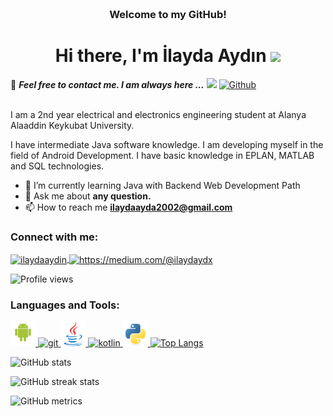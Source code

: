 <!-- HEADER -->
<h3 align="center">
     <br>Welcome to my GitHub!
</h3>

<h1 align="center">Hi there, I'm İlayda Aydın </a> <img src="https://user-images.githubusercontent.com/64318469/176737130-33ef105d-385a-43e4-a68e-33ac3f19ab12.gif" height="32" /></h1> 

📝 ***Feel free to contact me. I am always here ...*** <img src="https://media.giphy.com/media/WUlplcMpOCEmTGBtBW/giphy.gif" width="30">  [![Github](https://img.shields.io/github/followers/ilaydaydx?label=Follow%20Me&style=social)](https://github.com/ilaydaydx)
<br>
<br>


I am a 2nd year electrical and electronics engineering student at Alanya Alaaddin Keykubat University.

I have intermediate Java software knowledge. I am developing myself in the field of Android Development. 
I have basic knowledge in EPLAN, MATLAB and SQL technologies.

- 🌱 I’m currently learning Java with Backend Web Development Path 
- 💬 Ask me about **any question.**
- 📫 How to reach me **ilaydaayda2002@gmail.com**

<h3 align="left">Connect with me:</h2>
<p align="left">
<a href="https://linkedin.com/in/ilaydaaydin" target="blank"><img align="center" src="https://raw.githubusercontent.com/rahuldkjain/github-profile-readme-generator/master/src/images/icons/Social/linked-in-alt.svg" alt="ilaydaaydin" height="30" width="40" />
<a href="https://medium.com/@ilaydaydx" target="blank"><img align="center" src="https://raw.githubusercontent.com/rahuldkjain/github-profile-readme-generator/master/src/images/icons/Social/medium.svg" alt="https://medium.com/@ilaydaydx" height="30" width="40" /></a>
</p>
     

![Profile views](https://gpvc.arturio.dev/ilaydaydx)     
     
<h3 align="left">Languages and Tools:</h2>
<p align="left"> <a href="https://developer.android.com" target="_blank" rel="noreferrer"> <img src="https://raw.githubusercontent.com/devicons/devicon/master/icons/android/android-original-wordmark.svg" alt="android" width="40" height="40"/> </a> <a 
width="40" height="40"/> </a> <a href="https://git-scm.com/" target="_blank" rel="noreferrer"> <img 
src="https://www.vectorlogo.zone/logos/git-scm/git-scm-icon.svg" alt="git" width="40" height="40"/> </a> <a href="https://www.java.com" target="_blank" rel="noreferrer"> <img src="https://raw.githubusercontent.com/devicons/devicon/master/icons/java/java-original.svg" alt="java" width="40" height="40"/> </a> <a href="https://kotlinlang.org" target="_blank" rel="noreferrer"> <img src="https://www.vectorlogo.zone/logos/kotlinlang/kotlinlang-icon.svg" alt="kotlin" width="40" height="40"/> </a> <a href="https://www.python.org" target="_blank" rel="noreferrer"> <img src="https://raw.githubusercontent.com/devicons/devicon/master/icons/python/python-original.svg" alt="python" width="40" height="40"/> </a> <a href="https://www.sqlite.org/" target="_blank" rel="noreferrer"> <img 




[![Top Langs](https://github-readme-stats.vercel.app/api/top-langs/?username=ilaydaydx)](https://github.com/anuraghazra/github-readme-stats)

![GitHub stats](https://github-readme-stats.vercel.app/api?username=ilaydaydx&show_icons=true)     

![GitHub streak stats](https://github-readme-streak-stats.herokuapp.com/?user=ilaydaydx)  

![GitHub metrics](https://metrics.lecoq.io/ilaydaydx)

